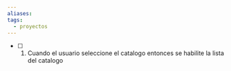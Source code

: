 ```yaml
---
aliases: 
tags:
  - proyectos
---
```

- [ ] 1. Cuando el usuario seleccione el catalogo entonces se habilite la lista del catalogo